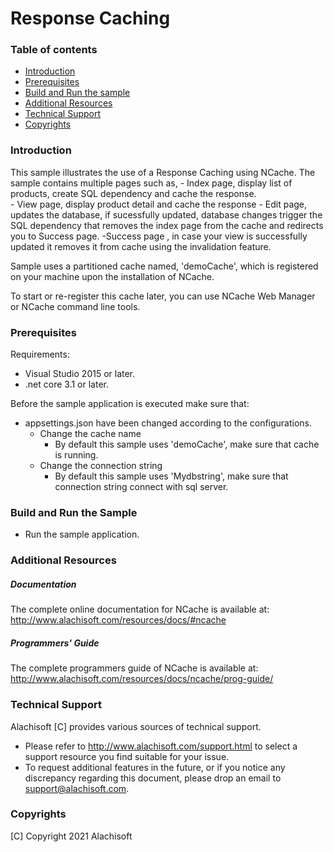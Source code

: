 # Response Caching

### Table of contents

* [Introduction](#introduction)
* [Prerequisites](#prerequisites)
* [Build and Run the sample](#build-and-run-the-sample)
* [Additional Resources](#additional-resources)
* [Technical Support](#technical-support)
* [Copyrights](#copyrights)

### Introduction

This sample illustrates the use of a Response Caching using NCache. The sample contains multiple pages such as,
	- Index page, display list of products, create SQL dependency and cache the response.   
	- View page, display product detail and cache the response
	- Edit page, updates the database, if sucessfully updated, database changes trigger the SQL dependency that removes the index page from the cache and redirects you to Success page.
	-Success page , in case your view is successfully updated it removes it from cache using the invalidation feature.

Sample uses a partitioned cache named, 'demoCache',
which is registered on your machine upon the installation of NCache. 

To start or re-register this cache later, you can use NCache Web Manager or NCache command line tools.


### Prerequisites

Requirements:

- Visual Studio 2015 or later.
- .net core  3.1 or later.

Before the sample application is executed make sure that:
- appsettings.json have been changed according to the configurations. 
	- Change the cache name
		- By default this sample uses 'demoCache', make sure that cache is running. 
	- Change the connection string
		- By default this sample uses 'Mydbstring', make sure that connection string connect with sql server. 

### Build and Run the Sample
    
- Run the sample application.

### Additional Resources

##### Documentation
The complete online documentation for NCache is available at:
http://www.alachisoft.com/resources/docs/#ncache

##### Programmers' Guide
The complete programmers guide of NCache is available at:
http://www.alachisoft.com/resources/docs/ncache/prog-guide/

### Technical Support

Alachisoft [C] provides various sources of technical support. 

- Please refer to http://www.alachisoft.com/support.html to select a support resource you find suitable for your issue.
- To request additional features in the future, or if you notice any discrepancy regarding this document, please drop an email to [support@alachisoft.com](mailto:support@alachisoft.com).

### Copyrights

[C] Copyright 2021 Alachisoft 